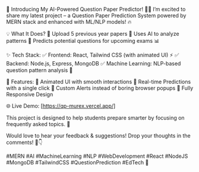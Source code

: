 🚀 Introducing My AI-Powered Question Paper Predictor! 🎯📄
I’m excited to share my latest project – a Question Paper Prediction System powered by MERN stack and enhanced with ML/NLP models! 🔥

💡 What It Does?
📌 Upload 5 previous year papers
📌 Uses AI to analyze patterns
📌 Predicts potential questions for upcoming exams 📊

✨ Tech Stack:
✅ Frontend: React, Tailwind CSS (with animated UI) ⚡
✅ Backend: Node.js, Express, MongoDB
✅ Machine Learning: NLP-based question pattern analysis 🤖

🎨 Features:
🔹 Animated UI with smooth interactions
🔹 Real-time Predictions with a single click
🔹 Custom Alerts instead of boring browser popups
🔹 Fully Responsive Design

🌐 Live Demo: [https://qp-murex.vercel.app/]


This project is designed to help students prepare smarter by focusing on frequently asked topics. 🚀

Would love to hear your feedback & suggestions! Drop your thoughts in the comments! 💬👇

#MERN #AI #MachineLearning #NLP #WebDevelopment #React #NodeJS #MongoDB #TailwindCSS #QuestionPrediction #EdTech 🚀
